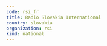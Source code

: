```yaml
---
code: rsi_fr
title: Radio Slovakia International
country: slovakia
organization: rsi
kind: national
---
```

